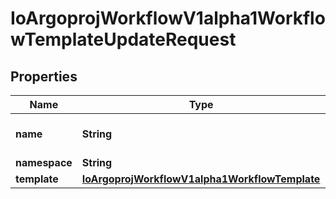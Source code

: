 
# IoArgoprojWorkflowV1alpha1WorkflowTemplateUpdateRequest

## Properties
Name | Type | Description | Notes
------------ | ------------- | ------------- | -------------
**name** | **String** | DEPRECATED: This field is ignored. |  [optional]
**namespace** | **String** |  |  [optional]
**template** | [**IoArgoprojWorkflowV1alpha1WorkflowTemplate**](IoArgoprojWorkflowV1alpha1WorkflowTemplate.md) |  |  [optional]




